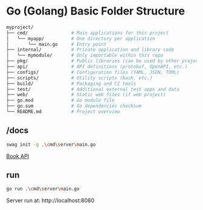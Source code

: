 # Go (Golang) Basic Folder Structure

```bash
myproject/
├── cmd/                # Main applications for this project
│   └── myapp/          # One directory per application
│       └── main.go     # Entry point
├── internal/           # Private application and library code
│   └── mymodule/       # Only importable within this repo
├── pkg/                # Public libraries (can be used by other projects)
├── api/                # API definitions (protobuf, OpenAPI, etc.)
├── configs/            # Configuration files (YAML, JSON, TOML)
├── scripts/            # Utility scripts (bash, etc.)
├── build/              # Packaging and CI tools
├── test/               # Additional external test apps and data
├── web/                # Static web files (if web project)
├── go.mod              # Go module file
├── go.sum              # Go dependencies checksum
└── README.md           # Project overview
```

## /docs

```bash
swag init -g .\cmd\server\main.go
```

[Book API](http://localhost:8080/swagger/index.html)

## run

```bash
go run .\cmd\server\main.go
```

Server run at: http://localhost:8080
